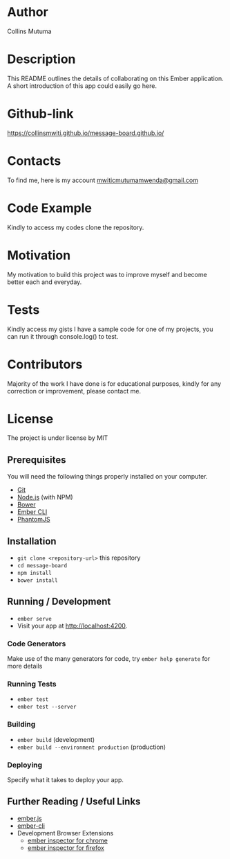 # Author
Collins Mutuma

# Description
This README outlines the details of collaborating on this Ember application.
A short introduction of this app could easily go here.

# Github-link
https://collinsmwiti.github.io/message-board.github.io/

# Contacts
To find me, here is my account mwiticmutumamwenda@gmail.com

# Code Example
Kindly to access my codes clone the repository.

# Motivation
My motivation to build this project was to improve myself and become better each and everyday.

# Tests
Kindly access my gists I have a sample code for one of my projects, you can run it through console.log() to test.

# Contributors
Majority of the work I have done is for educational purposes, kindly for any correction or improvement, please contact me.

# License
The project is under license by MIT

## Prerequisites

You will need the following things properly installed on your computer.

* [Git](https://git-scm.com/)
* [Node.js](https://nodejs.org/) (with NPM)
* [Bower](https://bower.io/)
* [Ember CLI](https://ember-cli.com/)
* [PhantomJS](http://phantomjs.org/)

## Installation

* `git clone <repository-url>` this repository
* `cd message-board`
* `npm install`
* `bower install`

## Running / Development

* `ember serve`
* Visit your app at [http://localhost:4200](http://localhost:4200).

### Code Generators

Make use of the many generators for code, try `ember help generate` for more details

### Running Tests

* `ember test`
* `ember test --server`

### Building

* `ember build` (development)
* `ember build --environment production` (production)

### Deploying

Specify what it takes to deploy your app.

## Further Reading / Useful Links

* [ember.js](http://emberjs.com/)
* [ember-cli](https://ember-cli.com/)
* Development Browser Extensions
  * [ember inspector for chrome](https://chrome.google.com/webstore/detail/ember-inspector/bmdblncegkenkacieihfhpjfppoconhi)
  * [ember inspector for firefox](https://addons.mozilla.org/en-US/firefox/addon/ember-inspector/)

